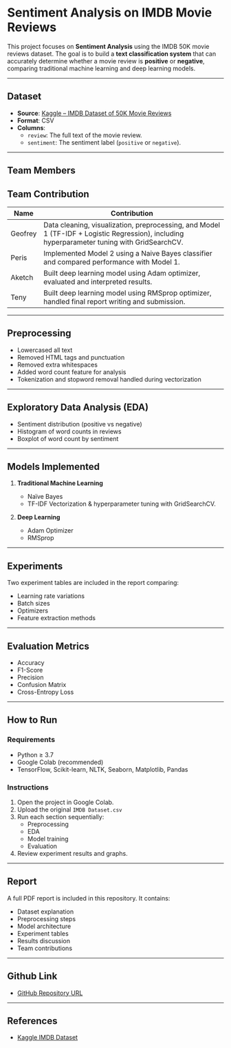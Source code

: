 # Sentiment Analysis on IMDB Movie Reviews

This project focuses on **Sentiment Analysis** using the IMDB 50K movie reviews dataset. The goal is to build a **text classification system** that can accurately determine whether a movie review is **positive** or **negative**, comparing traditional machine learning and deep learning models.

---

## Dataset

- **Source**: [Kaggle – IMDB Dataset of 50K Movie Reviews](https://www.kaggle.com/datasets/lakshmi25npathi/imdb-dataset-of-50k-movie-reviews)
- **Format**: CSV
- **Columns**:
  - `review`: The full text of the movie review.
  - `sentiment`: The sentiment label (`positive` or `negative`).

---

## Team Members

## Team Contribution

| Name     | Contribution                                                                 |
|----------|------------------------------------------------------------------------------|
| Geofrey  | Data cleaning, visualization, preprocessing, and Model 1 (TF-IDF + Logistic Regression), including hyperparameter tuning with GridSearchCV. |
| Peris    | Implemented Model 2 using a Naive Bayes classifier and compared performance with Model 1. |
| Aketch   | Built deep learning model using Adam optimizer, evaluated and interpreted results. |
| Teny     | Built deep learning model using RMSprop optimizer, handled final report writing and submission. |


---

## Preprocessing

- Lowercased all text
- Removed HTML tags and punctuation
- Removed extra whitespaces
- Added word count feature for analysis
- Tokenization and stopword removal handled during vectorization

---

## Exploratory Data Analysis (EDA)

- Sentiment distribution (positive vs negative)
- Histogram of word counts in reviews
- Boxplot of word count by sentiment

---

## Models Implemented

1. **Traditional Machine Learning**
   - Naïve Bayes 
   - TF-IDF Vectorization & hyperparameter tuning with GridSearchCV.

2. **Deep Learning**
   - Adam Optimizer
   - RMSprop

---

## Experiments

Two experiment tables are included in the report comparing:
- Learning rate variations
- Batch sizes
- Optimizers
- Feature extraction methods 

---

## Evaluation Metrics

- Accuracy
- F1-Score
- Precision
- Confusion Matrix
- Cross-Entropy Loss 

---

## How to Run

### Requirements
- Python ≥ 3.7
- Google Colab (recommended)
- TensorFlow, Scikit-learn, NLTK, Seaborn, Matplotlib, Pandas

### Instructions

1. Open the project in Google Colab.
2. Upload the original `IMDB Dataset.csv` 
3. Run each section sequentially:
   - Preprocessing
   - EDA
   - Model training
   - Evaluation
4. Review experiment results and graphs.

---

## Report

A full PDF report is included in this repository. It contains:
- Dataset explanation
- Preprocessing steps
- Model architecture
- Experiment tables
- Results discussion
- Team contributions

---

## Github Link

- [GitHub Repository URL](https://github.com/g-tumwesigye/sentiment_analysis)

---

## References

- [Kaggle IMDB Dataset](https://www.kaggle.com/datasets/lakshmi25npathi/imdb-dataset-of-50k-movie-reviews)


